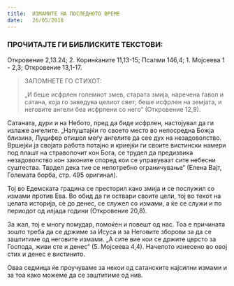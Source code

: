 ```yaml
---
title:  ИЗМАМИТЕ НА ПОСЛЕДНОТО ВРЕМЕ
date:   26/05/2018
---
```


### ПРОЧИТАЈТЕ ГИ БИБЛИСКИТЕ ТЕКСТОВИ:
Откровение 2,13.24; 2. Коринќаните 11,13-15; Псалми 146,4; 1. Мојсеева 1 - 2,3; Откровение 13,1-17.

> <p>ЗАПОМНЕТЕ ГО СТИХОТ:</p>
> „И беше исфрлен големиот змев, старата змија, наречена ѓавол и сатана, која го заведува целиот свет; беше исфрлен на земјата, и неговите ангели беа исфрлени со него“ (Откровение 12,9).

Сатаната, дури и на Небото, пред да биде исфрлен, настојувал да ги излаже ангелите. „Напуштајќи го своето место во непосредна Божја близина, Луцифер отишол меѓу ангелите да сее дух на незадоволство. Вршејќи ја својата работа потајно и криејќи ги своите вистински намери под плашт на стравопочит кон Бога, се трудел да предизвика незадоволство кон законите според кои се управуваат сите небесни суштества. Тврдел дека тие се непотребно ограничување“ (Елена Вајт, Големата борба, стр. 495 оригинал).

Тој во Едемската градина се престорил како змија и се послужил со измами против Ева. Во обид да ги оствари своите цели, тој во текот на целата историја, сѐ до денес, се служел со измами, а ќе се служи и по периодот од илјада години (Откровение 20,8).

За жал, тој е многу помудар, помоќен и повешт од нас. Тоа е причината зошто треба да се држиме за Исуса и за Неговите зборови за да се заштитиме од неговите измами. „А сите вие кои се држите цврсто за Господа, живи сте и денес“ (5. Мојсеева 4,4). Начелото изнесено во овој стих и денес е вистинито.

Оваа седмица ќе проучуваме за некои од сатанските најсилни измами и за тоа како можеме да се заштитиме од нив.
